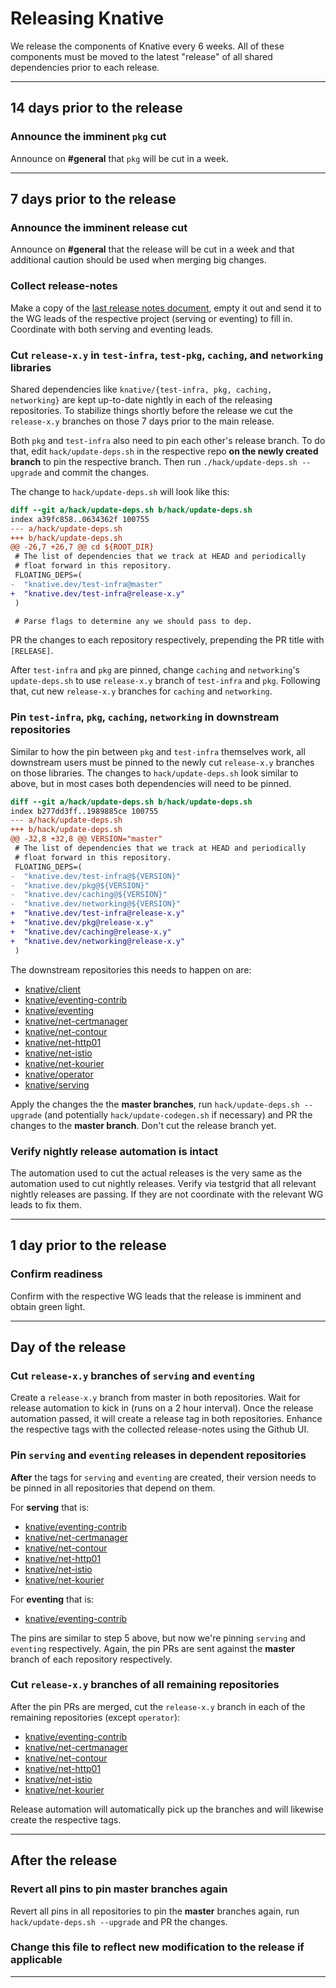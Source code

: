 # Releasing Knative

We release the components of Knative every 6 weeks. All of these components must
be moved to the latest "release" of all shared dependencies prior to each
release.

---

## 14 days prior to the release

### Announce the imminent `pkg` cut

Announce on **#general** that `pkg` will be cut in a week.

---

## 7 days prior to the release

### Announce the imminent release cut

Announce on **#general** that the release will be cut in a week and that
additional caution should be used when merging big changes.

### Collect release-notes

Make a copy of the
[last release notes document](https://docs.google.com/document/d/1FTL_fMXU2hv2POh9uN_8IJe9FbqEIzFdRZZRXI0WaT4/edit),
empty it out and send it to the WG leads of the respective project (serving or
eventing) to fill in. Coordinate with both serving and eventing leads.

### Cut `release-x.y` in `test-infra`, `test-pkg`, `caching`, and `networking` libraries

Shared dependencies like `knative/{test-infra, pkg, caching, networking}` are
kept up-to-date nightly in each of the releasing repositories. To stabilize
things shortly before the release we cut the `release-x.y` branches on those 7
days prior to the main release.

Both `pkg` and `test-infra` also need to pin each other's release branch. To do
that, edit `hack/update-deps.sh` in the respective repo **on the newly created
branch** to pin the respective branch. Then run
`./hack/update-deps.sh --upgrade` and commit the changes.

The change to `hack/update-deps.sh` will look like this:

```diff
diff --git a/hack/update-deps.sh b/hack/update-deps.sh
index a39fc858..0634362f 100755
--- a/hack/update-deps.sh
+++ b/hack/update-deps.sh
@@ -26,7 +26,7 @@ cd ${ROOT_DIR}
 # The list of dependencies that we track at HEAD and periodically
 # float forward in this repository.
 FLOATING_DEPS=(
-  "knative.dev/test-infra@master"
+  "knative.dev/test-infra@release-x.y"
 )

 # Parse flags to determine any we should pass to dep.
```

PR the changes to each repository respectively, prepending the PR title with
`[RELEASE]`.

After `test-infra` and `pkg` are pinned, change `caching` and `networking`'s
`update-deps.sh` to use `release-x.y` branch of `test-infra` and `pkg`.
Following that, cut new `release-x.y` branches for `caching` and `networking`.

### Pin `test-infra`, `pkg`, `caching`, `networking` in downstream repositories

Similar to how the pin between `pkg` and `test-infra` themselves work, all
downstream users must be pinned to the newly cut `release-x.y` branches on those
libraries. The changes to `hack/update-deps.sh` look similar to above, but in
most cases both dependencies will need to be pinned.

```diff
diff --git a/hack/update-deps.sh b/hack/update-deps.sh
index b277dd3ff..1989885ce 100755
--- a/hack/update-deps.sh
+++ b/hack/update-deps.sh
@@ -32,8 +32,8 @@ VERSION="master"
 # The list of dependencies that we track at HEAD and periodically
 # float forward in this repository.
 FLOATING_DEPS=(
-  "knative.dev/test-infra@${VERSION}"
-  "knative.dev/pkg@${VERSION}"
-  "knative.dev/caching@${VERSION}"
-  "knative.dev/networking@${VERSION}"
+  "knative.dev/test-infra@release-x.y"
+  "knative.dev/pkg@release-x.y"
+  "knative.dev/caching@release-x.y"
+  "knative.dev/networking@release-x.y"
 )
```

The downstream repositories this needs to happen on are:

- [knative/client](https://github.com/knative/client)
- [knative/eventing-contrib](https://github.com/knative/eventing-contrib)
- [knative/eventing](https://github.com/knative/eventing)
- [knative/net-certmanager](https://github.com/knative/net-certmanager)
- [knative/net-contour](https://github.com/knative/net-contour)
- [knative/net-http01](https://github.com/knative/net-http01)
- [knative/net-istio](https://github.com/knative/net-istio)
- [knative/net-kourier](https://github.com/knative/net-kourier)
- [knative/operator](https://github.com/knative/operator)
- [knative/serving](https://github.com/knative/serving)

Apply the changes the the **master branches**, run
`hack/update-deps.sh --upgrade` (and potentially `hack/update-codegen.sh` if
necessary) and PR the changes to the **master branch**. Don't cut the release
branch yet.

### Verify nightly release automation is intact

The automation used to cut the actual releases is the very same as the
automation used to cut nightly releases. Verify via testgrid that all relevant
nightly releases are passing. If they are not coordinate with the relevant WG
leads to fix them.

---

## 1 day prior to the release

### Confirm readiness

Confirm with the respective WG leads that the release is imminent and obtain
green light.

---

## Day of the release

### Cut `release-x.y` branches of `serving` and `eventing`

Create a `release-x.y` branch from master in both repositories. Wait for release
automation to kick in (runs on a 2 hour interval). Once the release automation
passed, it will create a release tag in both repositories. Enhance the
respective tags with the collected release-notes using the Github UI.

### Pin `serving` and `eventing` releases in dependent repositories

**After** the tags for `serving` and `eventing` are created, their version needs
to be pinned in all repositories that depend on them.

For **serving** that is:

- [knative/eventing-contrib](https://github.com/knative/eventing-contrib)
- [knative/net-certmanager](https://github.com/knative/net-certmanager)
- [knative/net-contour](https://github.com/knative/net-contour)
- [knative/net-http01](https://github.com/knative/net-http01)
- [knative/net-istio](https://github.com/knative/net-istio)
- [knative/net-kourier](https://github.com/knative/net-kourier)

For **eventing** that is:

- [knative/eventing-contrib](https://github.com/knative/eventing-contrib)

The pins are similar to step 5 above, but now we're pinning `serving` and
`eventing` respectively. Again, the pin PRs are sent against the **master**
branch of each repository respectively.

### Cut `release-x.y` branches of all remaining repositories

After the pin PRs are merged, cut the `release-x.y` branch in each of the
remaining repositories (except `operator`):

- [knative/eventing-contrib](https://github.com/knative/eventing-contrib)
- [knative/net-certmanager](https://github.com/knative/net-certmanager)
- [knative/net-contour](https://github.com/knative/net-contour)
- [knative/net-http01](https://github.com/knative/net-http01)
- [knative/net-istio](https://github.com/knative/net-istio)
- [knative/net-kourier](https://github.com/knative/net-kourier)

Release automation will automatically pick up the branches and will likewise
create the respective tags.

---

## After the release

### Revert all pins to pin master branches again

Revert all pins in all repositories to pin the **master** branches again, run
`hack/update-deps.sh --upgrade` and PR the changes.

### Change this file to reflect new modification to the release if applicable

---
